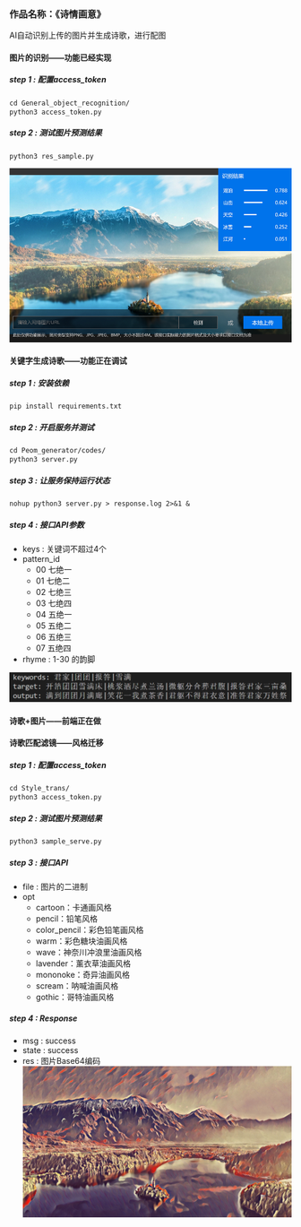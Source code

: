 ### 作品名称：《诗情画意》

AI自动识别上传的图片并生成诗歌，进行配图

#### 图片的识别——功能已经实现

##### step 1 : 配置access_token


```
cd General_object_recognition/
python3 access_token.py
```
##### step 2 : 测试图片预测结果
```
python3 res_sample.py
```

![](./诗歌的识别.png)

#### 关键字生成诗歌——功能正在调试

##### step 1 : 安装依赖


```
pip install requirements.txt
```
##### step 2 : 开启服务并测试
```
cd Peom_generator/codes/
python3 server.py
```

##### step 3 : 让服务保持运行状态
```
nohup python3 server.py > response.log 2>&1 &
```
##### step 4 : 接口API参数
- keys : 关键词不超过4个
- pattern_id
	- 00 七绝一
	- 01 七绝二
	- 02 七绝三
	- 03 七绝四
	- 04 五绝一
	- 05 五绝二
	- 06 五绝三
	- 07 五绝四
- rhyme : 1-30 的韵脚

![image-20210204204603197](./诗歌生成图例.png)

#### 诗歌+图片——前端正在做

#### 诗歌匹配滤镜——风格迁移
##### step 1 : 配置access_token


```
cd Style_trans/
python3 access_token.py
```
##### step 2 : 测试图片预测结果
```
python3 sample_serve.py
```

##### step 3 : 接口API
- file : 图片的二进制
- opt
  - cartoon：卡通画风格
  - pencil：铅笔风格
  - color_pencil：彩色铅笔画风格
  - warm：彩色糖块油画风格
  - wave：神奈川冲浪里油画风格
  - lavender：薰衣草油画风格
  - mononoke：奇异油画风格
  - scream：呐喊油画风格
  - gothic：哥特油画风格

##### step 4 : Response
- msg : success
- state : success
- res : 图片Base64编码
![](./Style_trans/res_img.jpg)